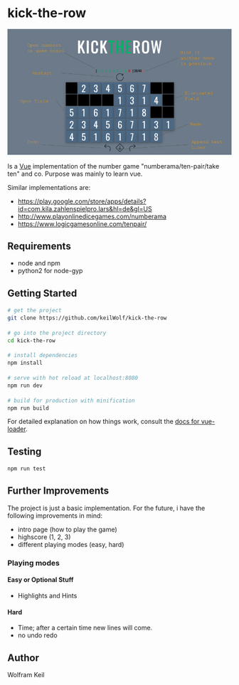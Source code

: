 # kick-the-row

![GamePlay](./docs/kick-the-row.png)

Is a [Vue](https://vuejs.org/) implementation of the number game "numberama/ten-pair/take ten" and co.
Purpose was mainly to learn vue.

Similar implementations are:
    
- https://play.google.com/store/apps/details?id=com.kila.zahlenspielpro.lars&hl=de&gl=US
- http://www.playonlinedicegames.com/numberama
- https://www.logicgamesonline.com/tenpair/

## Requirements

- node and npm
- python2 for node-gyp

## Getting Started

``` bash
# get the project
git clone https://github.com/keilWolf/kick-the-row

# go into the project directory
cd kick-the-row

# install dependencies
npm install

# serve with hot reload at localhost:8080
npm run dev

# build for production with minification
npm run build
```

For detailed explanation on how things work, consult the [docs for vue-loader](http://vuejs.github.io/vue-loader).

## Testing

``` bash
npm run test
```

## Further Improvements

The project is just a basic implementation. For the future, i have the following improvements in mind:

- intro page (how to play the game)
- highscore (1, 2, 3)
- different playing modes (easy, hard)

### Playing modes

#### Easy or Optional Stuff

- Highlights and Hints

#### Hard

- Time; after a certain time new lines will come.
- no undo redo 

## Author

Wolfram Keil